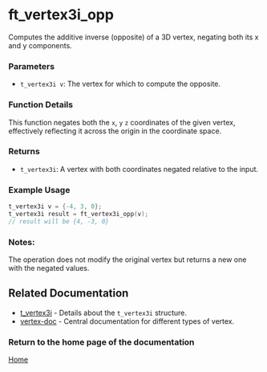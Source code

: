 # ft_vertex3i_opp
Computes the additive inverse (opposite) of a 3D vertex, negating both its x and y components.

### Parameters
- `t_vertex3i v`: The vertex for which to compute the opposite.

### Function Details
This function negates both the `x`, `y` `z` coordinates of the given vertex, effectively reflecting it across the origin in the coordinate space.

### Returns
- `t_vertex3i`: A vertex with both coordinates negated relative to the input.

### Example Usage
```c
t_vertex3i v = {-4, 3, 0};
t_vertex3i result = ft_vertex3i_opp(v);
// result will be {4, -3, 0}
```

### Notes:
The operation does not modify the original vertex but returns a new one with the negated values.

## Related Documentation
- [t_vertex3i](./t_vertex3i.md) - Details about the `t_vertex3i` structure.
- [vertex-doc](../vertex-doc.md) - Central documentation for different types of vertex.

### Return to the home page of the documentation
[Home](../../home.md)